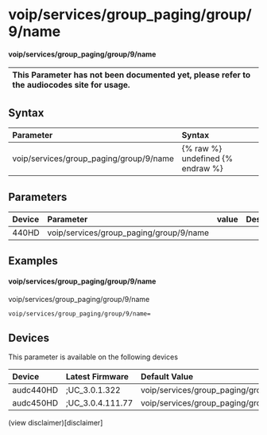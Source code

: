 ﻿---
description: voip/services/group_paging/group/9/name
search: false
---

# voip/services/group_paging/group/9/name

#### voip/services/group_paging/group/9/name


| This Parameter has not been documented yet, please refer to the audiocodes site for usage.  |
| :--- |

## Syntax
| Parameter | Syntax |
| :--- | :--- |
|voip/services/group_paging/group/9/name | {% raw %} undefined {% endraw %} |

## Parameters
|Device|Parameter|value|Description|
|:---|:---|:---|:---|
| 440HD | voip/services/group_paging/group/9/name |  |  |

## Examples
#### voip/services/group_paging/group/9/name

voip/services/group_paging/group/9/name

```
voip/services/group_paging/group/9/name=
```

## Devices
This parameter is available on the following devices

| Device | Latest Firmware | Default Value |
|:---|:---|:---|
| audc440HD | ;UC_3.0.1.322 | voip/services/group_paging/group/9/name= 
| audc450HD | ;UC_3.0.4.111.77 | voip/services/group_paging/group/9/name= 

(view disclaimer)[disclaimer]
